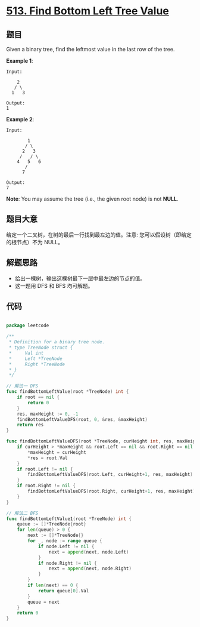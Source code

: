 # [513. Find Bottom Left Tree Value](https://leetcode.com/problems/find-bottom-left-tree-value/)


## 题目

Given a binary tree, find the leftmost value in the last row of the tree.

**Example 1**:

    Input:
    
        2
       / \
      1   3
    
    Output:
    1

**Example 2**:

    Input:
    
            1
           / \
          2   3
         /   / \
        4   5   6
           /
          7
    
    Output:
    7

**Note**: You may assume the tree (i.e., the given root node) is not **NULL**.


## 题目大意

给定一个二叉树，在树的最后一行找到最左边的值。注意: 您可以假设树（即给定的根节点）不为 NULL。






## 解题思路


- 给出一棵树，输出这棵树最下一层中最左边的节点的值。
- 这一题用 DFS 和 BFS 均可解题。


## 代码

```go

package leetcode

/**
 * Definition for a binary tree node.
 * type TreeNode struct {
 *     Val int
 *     Left *TreeNode
 *     Right *TreeNode
 * }
 */

// 解法一 DFS
func findBottomLeftValue(root *TreeNode) int {
	if root == nil {
		return 0
	}
	res, maxHeight := 0, -1
	findBottomLeftValueDFS(root, 0, &res, &maxHeight)
	return res
}

func findBottomLeftValueDFS(root *TreeNode, curHeight int, res, maxHeight *int) {
	if curHeight > *maxHeight && root.Left == nil && root.Right == nil {
		*maxHeight = curHeight
		*res = root.Val
	}
	if root.Left != nil {
		findBottomLeftValueDFS(root.Left, curHeight+1, res, maxHeight)
	}
	if root.Right != nil {
		findBottomLeftValueDFS(root.Right, curHeight+1, res, maxHeight)
	}
}

// 解法二 BFS
func findBottomLeftValue1(root *TreeNode) int {
	queue := []*TreeNode{root}
	for len(queue) > 0 {
		next := []*TreeNode{}
		for _, node := range queue {
			if node.Left != nil {
				next = append(next, node.Left)
			}
			if node.Right != nil {
				next = append(next, node.Right)
			}
		}
		if len(next) == 0 {
			return queue[0].Val
		}
		queue = next
	}
	return 0
}

```